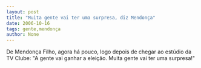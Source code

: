 ```yaml
---
layout: post
title: "Muita gente vai ter uma surpresa, diz Mendonça"
date: 2006-10-16
tags: gente,mendonça
author: None
---
```

De Mendonça Filho, agora há pouco, logo depois de chegar ao estúdio da TV Clube:
\"A gente vai ganhar a eleição. Muita gente vai ter uma surpresa!\" 
